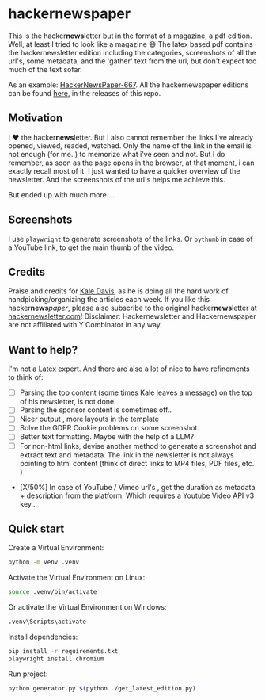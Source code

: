 # hackernewspaper

This is the hacker**news**letter but in the format of a magazine, a pdf edition. Well, at least I tried to look like a magazine :smile: 
The latex based pdf contains the hackernewsletter edition including the categories, screenshots of all the url's, some metadata, and the  'gather' text from the url, but don't expect too much of the text sofar.

As an example: [HackerNewsPaper-667](https://github.com/bitfox-git/hackernewspaper/releases/download/667/HackerNewsPaper-667.pdf).
All the hackernewspaper editions can be found [here](https://github.com/bitfox-git/hackernewspaper/releases), in the releases of this repo. 

## Motivation

I :heart: the hacker**news**letter. But I also cannot remember the links I've already opened, viewed, readed, watched. Only the name of the link in the email is not enough (for me..) to memorize what i've seen and not. But I do remember, as soon as the page opens in the browser, at that moment, i can exactly recall most of it. I just wanted to have a quicker overview of the newsletter. And the screenshots of the url's helps me achieve this. 

But ended up with much more....

## Screenshots
I use `playwright` to generate screenshots of the links.
Or `pythumb` in case of a YouTube link, to get the main thumb of the video.

## Credits
Praise and credits for [Kale Davis](http://www.kaledavis.com), as he is doing all the hard work of handpicking/organizing the articles each week. 
If you like this hacker**news***paper*, please also subscribe to the original hacker**news**letter at [hackernewsletter.com](https://hackernewsletter.com)!
Disclaimer: Hackernewsletter and Hackernewspaper are not affiliated with Y Combinator in any way.

## Want to help?
I'm not a Latex expert. And there are also a lot of nice to have refinements to think of:
- [ ] Parsing the top content (some times Kale leaves a message) on the top of his newsletter, is not done. 
- [ ] Parsing the sponsor content is sometimes off..
- [ ] Nicer output , more layouts in the template
- [ ] Solve the GDPR Cookie problems on some screenshot. 
- [ ] Better text formatting. Maybe with the help of a LLM? 
- [ ] For non-html links, devise another method to generate a screenshot and extract text and metadata. The link in the newsletter is not always pointing to html content (think of direct links to MP4 files, PDF files, etc. )       
- [X/50%] In case of YouTube / Vimeo url's , get the duration as metadata + description from the platform. Which requires a Youtube Video API v3 key...

## Quick start

Create a Virtual Environment:

```sh
python -m venv .venv
```

Activate the Virtual Environment on Linux:

```sh
source .venv/bin/activate
```

Or activate the Virtual Environment on Windows:

```sh
.venv\Scripts\activate
```

Install dependencies:

```sh
pip install -r requirements.txt
playwright install chromium
```

Run project:

```sh
python generator.py $(python ./get_latest_edition.py)
```

